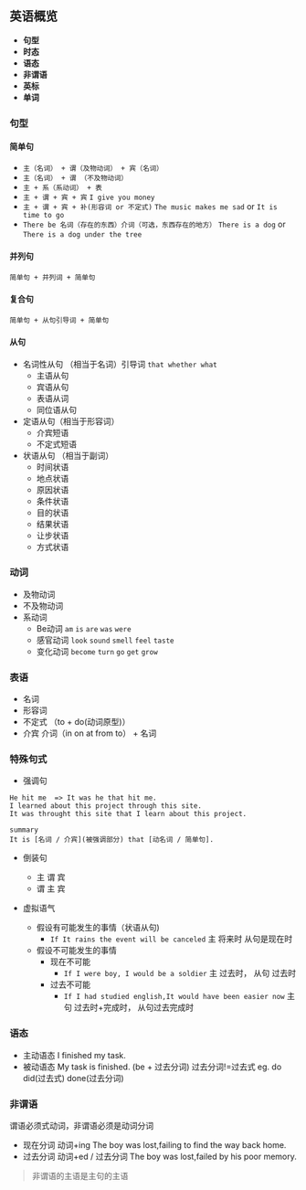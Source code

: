 ## 英语概览

* **句型**
* **时态**
* **语态**
* **非谓语**
* **英标**
* **单词**

### 句型

#### 简单句

* `主（名词） + 谓（及物动词） + 宾（名词）`
* `主（名词） + 谓 （不及物动词）`
* `主 + 系（系动词） + 表`
* `主 + 谓 + 宾 + 宾` `I give you money`
* `主 + 谓 + 宾 + 补(形容词 or 不定式)` `The music makes me sad` or `It is time to go`
* `There be 名词（存在的东西）介词（可选，东西存在的地方）` `There is a dog` or `There is a dog under the tree`

#### 并列句

`简单句 + 并列词 + 简单句`

#### 复合句

`简单句 + 从句引导词 + 简单句`

#### 从句

* 名词性从句 （相当于名词）引导词 `that whether what`
   * 主语从句
   * 宾语从句
   * 表语从词
   * 同位语从句
* 定语从句（相当于形容词）
   * 介宾短语
   * 不定式短语
* 状语从句 （相当于副词）
   * 时间状语
   * 地点状语
   * 原因状语
   * 条件状语
   * 目的状语
   * 结果状语
   * 让步状语
   * 方式状语


### 动词

* 及物动词
* 不及物动词
* 系动词
    * Be动词 `am` `is` `are` `was` `were`
    * 感官动词 `look` `sound` `smell` `feel` `taste`
    * 变化动词 `become` `turn` `go` `get` `grow`
    
### 表语

* 名词
* 形容词
* 不定式 （to + do(动词原型)）
* 介宾  介词（in on at from to） + 名词


### 特殊句式
* 强调句
```
He hit me  => It was he that hit me.
I learned about this project through this site.
It was throught this site that I learn about this project.

summary
It is [名词 / 介宾](被强调部分) that [动名词 / 简单句].
```

* 倒装句
  * 主 谓 宾
  * 谓 主 宾

* 虚拟语气
  * 假设有可能发生的事情（状语从句)
      * `If It rains the event will be canceled` 主 将来时 从句是现在时
  * 假设不可能发生的事情 
      * 现在不可能
          * `If I were boy, I would be a soldier` 主 过去时， 从句 过去时
      * 过去不可能
          * `If I had studied english,It would have been easier now` 主句 过去时+完成时， 从句过去完成时
          
### 语态
* 主动语态 I finished my task.
* 被动语态 My task is finished. (be + 过去分词) 过去分词!=过去式 eg. do did(过去式) done(过去分词)

### 非谓语

谓语必须式动词，非谓语必须是动词分词

* 现在分词 动词+ing
  The boy was lost,failing to find the way back home.
* 过去分词 动词+ed / 过去分词
  The boy was lost,failed by his poor memory.

> 非谓语的主语是主句的主语

